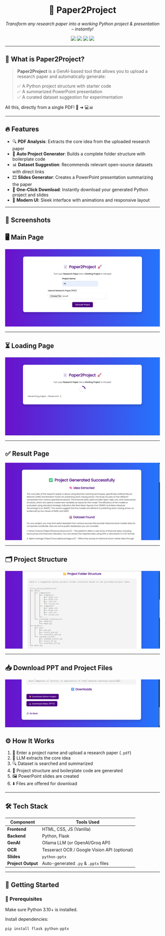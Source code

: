 <h1 align="center">📄 Paper2Project</h1>

<p align="center">
  <em>Transform any research paper into a working Python project & presentation – instantly!</em>
</p>

<p align="center">
  <img src="https://img.shields.io/badge/Python-3.10%2B-blue?style=for-the-badge&logo=python" />
  <img src="https://img.shields.io/badge/Flask-Web%20Framework-ff69b4?style=for-the-badge&logo=flask" />
  <img src="https://img.shields.io/badge/LLM-Powered-orange?style=for-the-badge" />
  <img src="https://img.shields.io/badge/License-MIT-green?style=for-the-badge" />
</p>

---

## 🧠 What is Paper2Project?

> **Paper2Project** is a GenAI-based tool that allows you to upload a research paper and automatically generate:
> 
> ✅ A Python project structure with starter code  
> ✅ A summarized PowerPoint presentation  
> ✅ A curated dataset suggestion for experimentation  

All this, directly from a single PDF! 🧾 ➜ 💻📊

---

## 🔥 Features

- 🔍 **PDF Analysis**: Extracts the core idea from the uploaded research paper
- 📂 **Auto Project Generator**: Builds a complete folder structure with boilerplate code
- 📊 **Dataset Suggestion**: Recommends relevant open-source datasets with direct links
- 🎞️ **Slides Generator**: Creates a PowerPoint presentation summarizing the paper
- 💾 **One-Click Download**: Instantly download your generated Python project and slides
- 🎨 **Modern UI**: Sleek interface with animations and responsive layout

---

## 📸 Screenshots


## 🖥️ Main Page
![Main](static/screenshots/Main.png)

---

## ⏳ Loading Page
![Loading](static/screenshots/Load.png)

---

## ✅ Result Page
![Result](static/screenshots/Result.png)

---

## 🗂️ Project Structure
![Project Structure](static/screenshots/Pro_stru.png)

---

## 📥 Download PPT and Project Files
![Download](static/screenshots/Dwn.png)

## ⚙️ How It Works

1. 📝 Enter a project name and upload a research paper (`.pdf`)
2. 🤖 LLM extracts the core idea
3. 🔍 Dataset is searched and summarized
4. 🐍 Project structure and boilerplate code are generated
5. 🖼️ PowerPoint slides are created
6. ⬇️ Files are offered for download

---

## 🛠️ Tech Stack

| Component    | Tools Used |
|--------------|-------------|
| **Frontend** | HTML, CSS, JS (Vanilla) |
| **Backend**  | Python, Flask |
| **GenAI**    | Ollama LLM (or OpenAI/Groq API) |
| **OCR**      | Tesseract OCR / Google Vision API (optional) |
| **Slides**   | `python-pptx` |
| **Project Output** | Auto-generated `.py` & `.pptx` files |

---

## 🚀 Getting Started

### 🔧 Prerequisites

Make sure Python 3.10+ is installed.

Install dependencies:

```bash
pip install flask python-pptx

